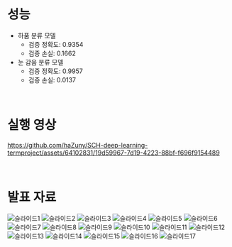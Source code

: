# 성능
- 하품 분류 모델
  - 검증 정확도: 0.9354
  - 검증 손실: 0.1662
- 눈 감음 분류 모델
  - 검증 정확도: 0.9957
  - 검증 손실: 0.0137
 
<br>
 
# 실행 영상
https://github.com/haZuny/SCH-deep-learning-termproject/assets/64102831/19d59967-7d19-4223-88bf-f696f9154489
 
<br>

# 발표 자료
![슬라이드1](https://github.com/haZuny/SCH-deep-learning-termproject/assets/64102831/57f58291-bb1a-4a6f-977b-920ce9d9822f)
![슬라이드2](https://github.com/haZuny/SCH-deep-learning-termproject/assets/64102831/d12293fb-0811-451a-b429-0b201737f433)
![슬라이드3](https://github.com/haZuny/SCH-deep-learning-termproject/assets/64102831/f401e5f1-cee7-4880-ae01-0f00c6a378c1)
![슬라이드4](https://github.com/haZuny/SCH-deep-learning-termproject/assets/64102831/e1c3fbe9-dd39-44b4-a055-977f8305beb2)
![슬라이드5](https://github.com/haZuny/SCH-deep-learning-termproject/assets/64102831/7acde86b-093e-44a9-8d26-d51b0f78729d)
![슬라이드6](https://github.com/haZuny/SCH-deep-learning-termproject/assets/64102831/d4b28a33-3474-4b2a-b6ba-f4e9afe0f978)
![슬라이드7](https://github.com/haZuny/SCH-deep-learning-termproject/assets/64102831/6b754f2e-0204-45ed-bd37-15110662108b)
![슬라이드8](https://github.com/haZuny/SCH-deep-learning-termproject/assets/64102831/f70917fd-84fa-41ba-a66d-dc614f9e4639)
![슬라이드9](https://github.com/haZuny/SCH-deep-learning-termproject/assets/64102831/468e1241-9917-4122-86ed-52f3954c5079)
![슬라이드10](https://github.com/haZuny/SCH-deep-learning-termproject/assets/64102831/220d2045-b5a2-4a97-8823-9d38fedbb026)
![슬라이드11](https://github.com/haZuny/SCH-deep-learning-termproject/assets/64102831/3b9f1c96-f090-42ba-bfc3-7efd5680a78d)
![슬라이드12](https://github.com/haZuny/SCH-deep-learning-termproject/assets/64102831/825d7a38-4c78-4539-976f-839246363fe2)
![슬라이드13](https://github.com/haZuny/SCH-deep-learning-termproject/assets/64102831/75202674-41e9-4de2-b638-c79b73a05bd3)
![슬라이드14](https://github.com/haZuny/SCH-deep-learning-termproject/assets/64102831/3b2cc345-68bd-4582-8356-c86927272f47)
![슬라이드15](https://github.com/haZuny/SCH-deep-learning-termproject/assets/64102831/29eff72c-c000-4525-bfad-1cece2cc1a40)
![슬라이드16](https://github.com/haZuny/SCH-deep-learning-termproject/assets/64102831/566bb0e6-58f6-4cdb-a8e0-9b2ad139acc7)
![슬라이드17](https://github.com/haZuny/SCH-deep-learning-termproject/assets/64102831/c0fb919c-f47f-4046-8f03-be7297c53922)
